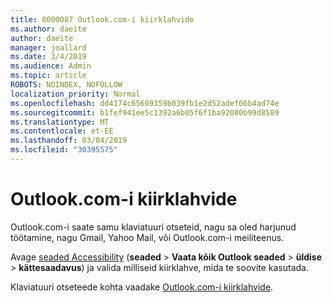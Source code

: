 ```yaml
---
title: 8000087 Outlook.com-i kiirklahvide
ms.author: daeite
author: daeite
manager: joallard
ms.date: 3/4/2019
ms.audience: Admin
ms.topic: article
ROBOTS: NOINDEX, NOFOLLOW
localization_priority: Normal
ms.openlocfilehash: dd4174c65609359b039fb1e2d52adef06b4ad74e
ms.sourcegitcommit: b1fef941ee5c1392a6b05f6f1ba92080b99d8589
ms.translationtype: MT
ms.contentlocale: et-EE
ms.lasthandoff: 03/04/2019
ms.locfileid: "30395575"
---
```

# <a name="keyboard-shortcuts-in-outlookcom"></a>Outlook.com-i kiirklahvide

Outlook.com-i saate samu klaviatuuri otseteid, nagu sa oled harjunud töötamine, nagu Gmail, Yahoo Mail, või Outlook.com-i meiliteenus.

Avage [seaded Accessibility](https://go.microsoft.com/fwlink/?linkid=2080840) (**seaded** > **Vaata kõik Outlook seaded** > **üldise** > **kättesaadavus**) ja valida milliseid kiirklahve, mida te soovite kasutada.

Klaviatuuri otseteede kohta vaadake [Outlook.com-i kiirklahvide](https://support.office.com/article/708d907e-4398-4fc6-9a9a-4fc72bccec16).